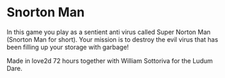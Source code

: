 # Snorton Man

In this game you play as a sentient anti virus called Super Norton Man (Snorton Man for short). Your mission is to destroy the evil virus that has been filling up your storage with garbage!

Made in love2d 72 hours together with William Sottoriva for the Ludum Dare.
